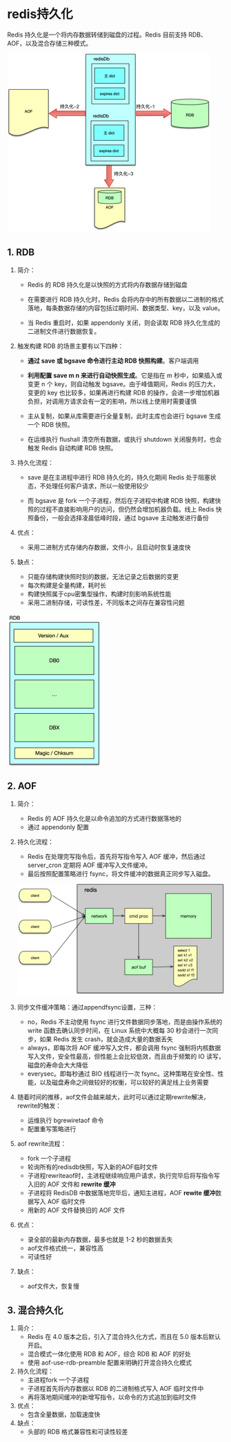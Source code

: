 # redis持久化

Redis 持久化是一个将内存数据转储到磁盘的过程。Redis 目前支持 RDB、AOF，以及混合存储三种模式。

![](redis持久化-总览.png)

## 1. RDB

1. 简介：

   * Redis 的 RDB 持久化是以快照的方式将内存数据存储到磁盘

   * 在需要进行 RDB 持久化时，Redis 会将内存中的所有数据以二进制的格式落地，每条数据存储的内容包括过期时间、数据类型、key，以及 value。

   * 当 Redis 重启时，如果 appendonly 关闭，则会读取 RDB 持久化生成的二进制文件进行数据恢复。

2. 触发构建 RDB 的场景主要有以下四种：

   * **通过 save 或 bgsave 命令进行主动 RDB 快照构建**。客户端调用

   * **利用配置 save m n 来进行自动快照生成**。它是指在 m 秒中，如果插入或变更 n 个 key，则自动触发 bgsave。由于峰值期间，Redis 的压力大，变更的 key 也比较多，如果再进行构建 RDB 的操作，会进一步增加机器负担，对调用方请求会有一定的影响，所以线上使用时需要谨慎

   * 主从复制，如果从库需要进行全量复制，此时主库也会进行 bgsave 生成一个 RDB 快照。

   * 在运维执行 flushall 清空所有数据，或执行 shutdown 关闭服务时，也会触发 Redis 自动构建 RDB 快照。

3. 持久化流程：

   * save 是在主进程中进行 RDB 持久化的，持久化期间 Redis 处于阻塞状态，不处理任何客户请求，所以一般使用较少

   * 而 bgsave 是 fork 一个子进程，然后在子进程中构建 RDB 快照，构建快照的过程不直接影响用户的访问，但仍然会增加机器负载。线上 Redis 快照备份，一般会选择凌晨低峰时段，通过 bgsave 主动触发进行备份

4. 优点：

   * 采用二进制方式存储内存数据，文件小，且启动时恢复速度快

5. 缺点：

   * 只能存储构建快照时刻的数据，无法记录之后数据的变更
   * 每次构建是全量构建，耗时长
   * 构建快照属于cpu密集型操作，构建时刻影响系统性能
   * 采用二进制存储，可读性差，不同版本之间存在兼容性问题

![](redis持久化-rdb.png)

## 2. AOF

1. 简介：

   * Redis 的 AOF 持久化是以命令追加的方式进行数据落地的
   * 通过 appendonly 配置

2. 持久化流程：

   - Redis 在处理完写指令后，首先将写指令写入 AOF 缓冲，然后通过 server_cron 定期将 AOF 缓冲写入文件缓冲。
   - 最后按照配置策略进行 fsync，将文件缓冲的数据真正同步写入磁盘。

   ![](redis持久化-aof.png)

3. 同步文件缓冲策略：通过appendfsync设置，三种：

   * no，Redis 不主动使用 fsync 进行文件数据同步落地，而是由操作系统的 write 函数去确认同步时间，在 Linux 系统中大概每 30 秒会进行一次同步，如果 Redis 发生 crash，就会造成大量的数据丢失
   * always，即每次将 AOF 缓冲写入文件，都会调用 fsync 强制将内核数据写入文件，安全性最高，但性能上会比较低效，而且由于频繁的 IO 读写，磁盘的寿命会大大降低
   * everysec。即每秒通过 BIO 线程进行一次 fsync。这种策略在安全性、性能，以及磁盘寿命之间做较好的权衡，可以较好的满足线上业务需要

4. 随着时间的推移，aof文件会越来越大，此时可以通过定期rewrite解决，rewrite的触发：

   * 运维执行 bgrewiretaof 命令
   * 配置重写策略进行

5. aof rewrite流程：

   * fork 一个子进程
   * 轮询所有的redisdb快照，写入新的AOF临时文件
   * 子进程rewriteaof时，主进程继续响应用户请求，执行完毕后将写指令写入旧的 AOF 文件和 **rewrite 缓冲**
   * 子进程将 RedisDB 中数据落地完毕后，通知主进程，AOF **rewite 缓冲**数据写入 AOF 临时文件
   * 用新的 AOF 文件替换旧的 AOF 文件

6. 优点：

   * 录全部的最新内存数据，最多也就是 1-2 秒的数据丢失
   * aof文件格式统一，兼容性高
   * 可读性好

7. 缺点：

   * aof文件大，恢复慢

## 3. 混合持久化

1. 简介：
   * Redis 在 4.0 版本之后，引入了混合持久化方式，而且在 5.0 版本后默认开启。
   * 混合模式一体化使用 RDB 和 AOF，综合 RDB 和 AOF 的好处
   * 使用 aof-use-rdb-preamble 配置来明确打开混合持久化模式
2. 持久化流程：
   * 主进程fork 一个子进程
   * 子进程首先将内存数据以 RDB 的二进制格式写入 AOF 临时文件中
   * 再将落地期间缓冲的新增写指令，以命令的方式追加到临时文件
3. 优点：
   * 包含全量数据，加载速度快
4. 缺点：
   * 头部的 RDB 格式兼容性和可读性较差

